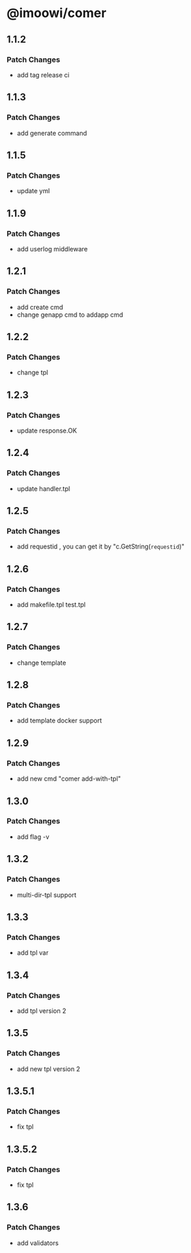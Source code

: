 # @imoowi/comer

## 1.1.2

### Patch Changes

-    add tag release ci

## 1.1.3

### Patch Changes

-    add generate command


## 1.1.5

### Patch Changes

-    update yml


## 1.1.9

### Patch Changes

-    add userlog middleware



## 1.2.1

### Patch Changes

-    add create cmd
-    change genapp cmd to addapp cmd

## 1.2.2

### Patch Changes

-    change tpl


## 1.2.3

### Patch Changes

-    update response.OK

## 1.2.4

### Patch Changes

-    update handler.tpl

## 1.2.5

### Patch Changes

-    add requestid , you can get it by "c.GetString(`requestid`)"

## 1.2.6

### Patch Changes

-    add makefile.tpl test.tpl

## 1.2.7

### Patch Changes

-    change template

## 1.2.8

### Patch Changes

-    add template docker support

## 1.2.9

### Patch Changes

-    add new cmd "comer add-with-tpl"

## 1.3.0

### Patch Changes

-    add flag -v

## 1.3.2

### Patch Changes

-    multi-dir-tpl support


## 1.3.3

### Patch Changes

-    add tpl var


## 1.3.4

### Patch Changes

-    add tpl version 2


## 1.3.5

### Patch Changes

-    add new tpl version 2

## 1.3.5.1

### Patch Changes

-    fix tpl

## 1.3.5.2

### Patch Changes

-    fix tpl


## 1.3.6

### Patch Changes

-    add validators
